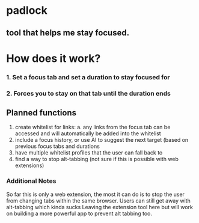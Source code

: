 # padlock

## tool that helps me stay focused.


# How does it work?

### 1. Set a focus tab and set a duration to stay focused for
### 2. Forces you to stay on that tab until the duration ends 


## Planned functions 
1. create whitelist for links: 
   a. any links from the focus tab can be accessed and will automatically be added into the whitelist
2. include a focus history, or use AI to suggest the next target (based on previous focus tabs and durations
3. have multiple whitelist profiles that the user can fall back to
4. find a way to stop alt-tabbing (not sure if this is possible with web extensions)


### Additional Notes
So far this is only a web extension, the most it can do is to stop the user from changing tabs within the same browser. 
Users can still get away with alt-tabbing which kinda sucks
Leaving the extension tool here but will work on building a more powerful app to prevent alt tabbing too.
